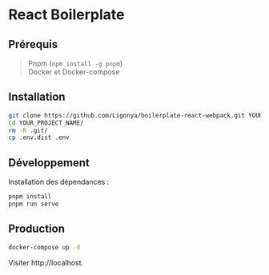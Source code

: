 # React Boilerplate

## Prérequis

> Pnpm (`npm install -g pnpm`)  
> Docker et Docker-compose  

## Installation

```bash
git clone https://github.com/Ligonya/boilerplate-react-webpack.git YOUR_PROJECT_NAME
cd YOUR_PROJECT_NAME/
rm -R .git/
cp .env.dist .env
```

## Développement

Installation des dépendances :  
```bash
pnpm install
pnpm run serve
```

## Production

```bash
docker-compose up -d
```  
Visiter http://localhost.
